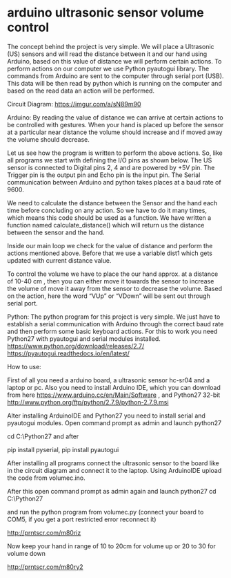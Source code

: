 # arduino ultrasonic sensor volume control

The concept behind the project is very simple. We will place a Ultrasonic (US) sensors and will read the distance between it and our hand using Arduino, based on this value of distance we will perform certain actions. To perform actions on our computer we use Python pyautogui library. The commands from Arduino are sent to the computer through serial port (USB). This data will be then read by python which is running on the computer and based on the read data an action will be performed.

Circuit Diagram:
https://imgur.com/a/sN89m90

Arduino:
By reading the value of distance we can arrive at certain actions to be controlled with gestures. When your hand is placed up before the sensor at a particular near distance the volume should increase and if moved away the volume should decrease.


Let us see how the program is written to perform the above actions. So, like all programs we start with defining the I/O pins as shown below. The US sensor is connected to Digital pins 2, 4 and are powered by +5V pin. The Trigger pin is the output pin and Echo pin is the input pin.
The Serial communication between Arduino and python takes places at a baud rate of 9600.

We need to calculate the distance between the Sensor and the hand each time before concluding on any action. So we have to do it many times, which means this code should be used as a function. We have written a function named calculate_distance() which will return us the distance between the sensor and the hand.

Inside our main loop we check for the value of distance and perform the actions mentioned above. Before that we use a variable dist1 which gets updated with current distance value.

To control the volume we have to place the our hand approx. at a distance of 10-40 cm , then you can either move it towards the sensor to increase the volume of move it away from the sensor to decrease the volume. Based on the action, here the word “VUp” or “VDown” will be sent out through serial port.

Python:
The python program for this project is very simple. We just have to establish a serial communication with Arduino through the correct baud rate and then perform some basic keyboard actions. For this to work you need Python27 with pyautogui and serial modules installed.
https://www.python.org/download/releases/2.7/
https://pyautogui.readthedocs.io/en/latest/

How to use:

First of all you need a arduino board, a ultrasonic sensor hc-sr04 and a laptop or pc.
Also you need to install Arduino IDE, which you can download from here https://www.arduino.cc/en/Main/Software , and Python27 32-bit http://www.python.org/ftp/python/2.7.9/python-2.7.9.msi

Alter installing ArduinoIDE and Python27 you need to install serial and pyautogui modules.
Open command prompt as admin and launch python27

cd C:\Python27
and after

pip install pyserial,
pip install pyautogui

After installing all programs connect the ultrasonic sensor to the board like in the circuit diagram and connect it to the laptop.
Using ArduinoIDE upload the code from volumec.ino.

After this open command prompt as admin again and launch python27 
cd C:\Python27

and run the python program from volumec.py (connect your board to COM5, if you get a port restricted error reconnect it) 

http://prntscr.com/m80riz

Now keep your hand in range of 10 to 20cm for volume up or 20 to 30 for volume down 

http://prntscr.com/m80ry2

